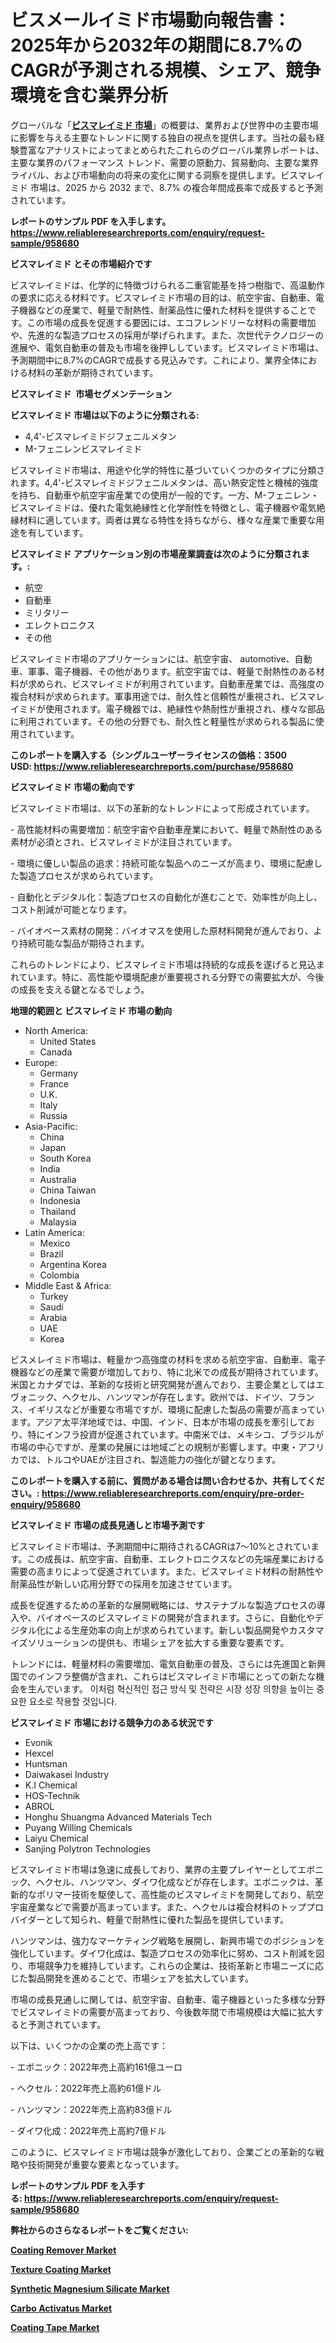 <p><h1>ビスメールイミド市場動向報告書：2025年から2032年の期間に8.7%のCAGRが予測される規模、シェア、競争環境を含む業界分析</h1></p><p>グローバルな「<a href="https://www.reliableresearchreports.com/bismaleimide-r958680?utm_campaign=110&utm_medium=6&utm_source=Github&utm_content=ia&utm_term=18032025&utm_id=bismaleimide"><strong>ビスマレイミド 市場</strong></a>」の概要は、業界および世界中の主要市場に影響を与える主要なトレンドに関する独自の視点を提供します。当社の最も経験豊富なアナリストによってまとめられたこれらのグローバル業界レポートは、主要な業界のパフォーマンス トレンド、需要の原動力、貿易動向、主要な業界ライバル、および市場動向の将来の変化に関する洞察を提供します。ビスマレイミド 市場は、2025 から 2032 まで、8.7% の複合年間成長率で成長すると予測されています。</p>
<p><strong>レポートのサンプル PDF を入手します。</strong><strong><a href="https://www.reliableresearchreports.com/enquiry/request-sample/958680?utm_campaign=110&utm_medium=6&utm_source=Github&utm_content=ia&utm_term=18032025&utm_id=bismaleimide">https://www.reliableresearchreports.com/enquiry/request-sample/958680</a></strong></p>
<p><strong>ビスマレイミド とその市場紹介です</strong></p>
<p><p>ビスマレイミドは、化学的に特徴づけられる二重官能基を持つ樹脂で、高温動作の要求に応える材料です。ビスマレイミド市場の目的は、航空宇宙、自動車、電子機器などの産業で、軽量で耐熱性、耐薬品性に優れた材料を提供することです。この市場の成長を促進する要因には、エコフレンドリーな材料の需要増加や、先進的な製造プロセスの採用が挙げられます。また、次世代テクノロジーの進展や、電気自動車の普及も市場を後押ししています。ビスマレイミド市場は、予測期間中に8.7%のCAGRで成長する見込みです。これにより、業界全体における材料の革新が期待されています。</p><strong><a href="|AUTHORITHY_DOMAIN_URL|?utm_campaign=110&utm_medium=6&utm_source=Github&utm_content=ia&utm_term=18032025&utm_id=bismaleimide"></a></strong></p>
<p><strong>ビスマレイミド&nbsp;</strong><strong>&nbsp;市場セグメンテーション</strong></p>
<p><strong>ビスマレイミド 市場は以下のように分類される:</strong>&nbsp;</p>
<p><ul><li>4,4'-ビスマレイミドジフェニルメタン</li><li>M-フェニレンビスマレイミド</li></ul></p>
<p><p>ビスマレイミド市場は、用途や化学的特性に基づいていくつかのタイプに分類されます。4,4'-ビスマレイミドジフェニルメタンは、高い熱安定性と機械的強度を持ち、自動車や航空宇宙産業での使用が一般的です。一方、M-フェニレン・ビスマレイミドは、優れた電気絶縁性と化学耐性を特徴とし、電子機器や電気絶縁材料に適しています。両者は異なる特性を持ちながら、様々な産業で重要な用途を有しています。</p></p>
<p><strong> ビスマレイミド アプリケーション別の市場産業調査は次のように分類されます。:</strong></p>
<p><ul><li>航空</li><li>自動車</li><li>ミリタリー</li><li>エレクトロニクス</li><li>その他</li></ul></p>
<p><p>ビスマレイミド市場のアプリケーションには、航空宇宙、 automotive、自動車、軍事、電子機器、その他があります。航空宇宙では、軽量で耐熱性のある材料が求められ、ビスマレイミドが利用されています。自動車産業では、高強度の複合材料が求められます。軍事用途では、耐久性と信頼性が重視され、ビスマレイミドが使用されます。電子機器では、絶縁性や熱耐性が重視され、様々な部品に利用されています。その他の分野でも、耐久性と軽量性が求められる製品に使用されています。</p></p>
<p><strong>このレポートを購入する（シングルユーザーライセンスの価格：3500 USD:</strong><strong>&nbsp;<a href="https://www.reliableresearchreports.com/purchase/958680?utm_campaign=110&utm_medium=6&utm_source=Github&utm_content=ia&utm_term=18032025&utm_id=bismaleimide">https://www.reliableresearchreports.com/purchase/958680</a></strong></p>
<p><strong>ビスマレイミド 市場の動向です</strong></p>
<p><p>ビスマレイミド市場は、以下の革新的なトレンドによって形成されています。</p><p>- 高性能材料の需要増加：航空宇宙や自動車産業において、軽量で熱耐性のある素材が必須とされ、ビスマレイミドが注目されています。</p><p>- 環境に優しい製品の追求：持続可能な製品へのニーズが高まり、環境に配慮した製造プロセスが求められています。</p><p>- 自動化とデジタル化：製造プロセスの自動化が進むことで、効率性が向上し、コスト削減が可能となります。</p><p>- バイオベース素材の開発：バイオマスを使用した原材料開発が進んでおり、より持続可能な製品が期待されます。</p><p>これらのトレンドにより、ビスマレイミド市場は持続的な成長を遂げると見込まれています。特に、高性能や環境配慮が重要視される分野での需要拡大が、今後の成長を支える鍵となるでしょう。</p></p>
<p><strong>地理的範囲と ビスマレイミド 市場の動向</strong></p>
<p><ul>
    <li>
        North America:
        <ul>
            <li>United States</li>
            <li>Canada</li>
        </ul>
    </li>
    <li>
        Europe:
        <ul>
            <li>Germany</li>
            <li>France</li>
            <li>U.K.</li>
            <li>Italy</li>
            <li>Russia</li>
        </ul>
    </li>
    <li>
        Asia-Pacific:
        <ul>
            <li>China</li>
            <li>Japan</li>
            <li>South Korea</li>
            <li>India</li>
            <li>Australia</li>
            <li>China Taiwan</li>
            <li>Indonesia</li>
            <li>Thailand</li>
            <li>Malaysia</li>
        </ul>
    </li>
    <li>
        Latin America:
        <ul>
            <li>Mexico</li>
            <li>Brazil</li>
            <li>Argentina Korea</li>
            <li>Colombia</li>
        </ul>
    </li>
    <li>
        Middle East & Africa:
        <ul>
            <li>Turkey</li>
            <li>Saudi</li>
            <li>Arabia</li>
            <li>UAE</li>
            <li>Korea</li>
        </ul>
    </li>
    </ul></p>
<p><p>ビスメレイミド市場は、軽量かつ高強度の材料を求める航空宇宙、自動車、電子機器などの産業で需要が増加しており、特に北米での成長が期待されています。米国とカナダでは、革新的な技術と研究開発が進んでおり、主要企業としてはエヴォニック、ヘクセル、ハンツマンが存在します。欧州では、ドイツ、フランス、イギリスなどが重要な市場ですが、環境に配慮した製品の需要が高まっています。アジア太平洋地域では、中国、インド、日本が市場の成長を牽引しており、特にインフラ投資が促進されています。中南米では、メキシコ、ブラジルが市場の中心ですが、産業の発展には地域ごとの規制が影響します。中東・アフリカでは、トルコやUAEが注目され、製造能力の強化が鍵となります。</p></p>
<p><strong>このレポートを購入する前に、質問がある場合は問い合わせるか、共有してください。:&nbsp;<a href="https://www.reliableresearchreports.com/enquiry/pre-order-enquiry/958680?utm_campaign=110&utm_medium=6&utm_source=Github&utm_content=ia&utm_term=18032025&utm_id=bismaleimide">https://www.reliableresearchreports.com/enquiry/pre-order-enquiry/958680</a></strong></p>
<p><strong>ビスマレイミド 市場の成長見通しと市場予測です</strong></p>
<p><p>ビスマレイミド市場は、予測期間中に期待されるCAGRは7～10%とされています。この成長は、航空宇宙、自動車、エレクトロニクスなどの先端産業における需要の高まりによって促進されています。また、ビスマレイミド材料の耐熱性や耐薬品性が新しい応用分野での採用を加速させています。</p><p>成長を促進するための革新的な展開戦略には、サステナブルな製造プロセスの導入や、バイオベースのビスマレイミドの開発が含まれます。さらに、自動化やデジタル化による生産効率の向上が求められています。新しい製品開発やカスタマイズソリューションの提供も、市場シェアを拡大する重要な要素です。</p><p>トレンドには、軽量材料の需要増加、電気自動車の普及、さらには先進国と新興国でのインフラ整備が含まれ、これらはビスマレイミド市場にとっての新たな機会を生んでいます。 이처럼 혁신적인 접근 방식 및 전략은 시장 성장 의향을 높이는 중요한 요소로 작용할 것입니다.</p></p>
<p><strong>ビスマレイミド 市場における競争力のある状況です</strong></p>
<p><ul><li>Evonik</li><li>Hexcel</li><li>Huntsman</li><li>Daiwakasei Industry</li><li>K.I Chemical</li><li>HOS-Technik</li><li>ABROL</li><li>Honghu Shuangma Advanced Materials Tech</li><li>Puyang Willing Chemicals</li><li>Laiyu Chemical</li><li>Sanjing Polytron Technologies</li></ul></p>
<p><p>ビスマレイミド市場は急速に成長しており、業界の主要プレイヤーとしてエボニック、ヘクセル、ハンツマン、ダイワ化成などが存在します。エボニックは、革新的なポリマー技術を駆使して、高性能のビスマレイミドを開発しており、航空宇宙産業などで需要が高まっています。また、ヘクセルは複合材料のトッププロバイダーとして知られ、軽量で耐熱性に優れた製品を提供しています。</p><p>ハンツマンは、強力なマーケティング戦略を展開し、新興市場でのポジションを強化しています。ダイワ化成は、製造プロセスの効率化に努め、コスト削減を図り、市場競争力を維持しています。これらの企業は、技術革新と市場ニーズに応じた製品開発を進めることで、市場シェアを拡大しています。</p><p>市場の成長見通しに関しては、航空宇宙、自動車、電子機器といった多様な分野でビスマレイミドの需要が高まっており、今後数年間で市場規模は大幅に拡大すると予測されています。</p><p>以下は、いくつかの企業の売上高です：</p><p>- エボニック：2022年売上高約161億ユーロ</p><p>- ヘクセル：2022年売上高約61億ドル</p><p>- ハンツマン：2022年売上高約83億ドル</p><p>- ダイワ化成：2022年売上高約7億ドル</p><p>このように、ビスマレイミド市場は競争が激化しており、企業ごとの革新的な戦略や技術開発が重要な要素となっています。</p></p>
<p><strong>レポートのサンプル PDF を入手する:&nbsp;<a href="https://www.reliableresearchreports.com/enquiry/request-sample/958680?utm_campaign=110&utm_medium=6&utm_source=Github&utm_content=ia&utm_term=18032025&utm_id=bismaleimide">https://www.reliableresearchreports.com/enquiry/request-sample/958680</a></strong></p>
<p></p>
<p></p>
<p></p>
<p></p>
<p><strong>弊社からのさらなるレポートをご覧ください:</strong></p>
<p><strong><p><a href="https://github.com/baatetoshda/Market-Research-Report-List-1/blob/main/coating-remover-market.md?utm_campaign=110&utm_medium=6&utm_source=Github&utm_content=ia&utm_term=18032025&utm_id=bismaleimide">Coating Remover Market</a></p><p><a href="https://github.com/naingbiner7i/Market-Research-Report-List-1/blob/main/texture-coating-market.md?utm_campaign=110&utm_medium=6&utm_source=Github&utm_content=ia&utm_term=18032025&utm_id=bismaleimide">Texture Coating Market</a></p><p><a href="https://github.com/sutrejaron/Market-Research-Report-List-1/blob/main/synthetic-magnesium-silicate-market.md?utm_campaign=110&utm_medium=6&utm_source=Github&utm_content=ia&utm_term=18032025&utm_id=bismaleimide">Synthetic Magnesium Silicate Market</a></p><p><a href="https://github.com/beyeagamizjp/Market-Research-Report-List-1/blob/main/carbo-activatus-market.md?utm_campaign=110&utm_medium=6&utm_source=Github&utm_content=ia&utm_term=18032025&utm_id=bismaleimide">Carbo Activatus Market</a></p><p><a href="https://github.com/siwerhommer97/Market-Research-Report-List-1/blob/main/coating-tape-market.md?utm_campaign=110&utm_medium=6&utm_source=Github&utm_content=ia&utm_term=18032025&utm_id=bismaleimide">Coating Tape Market</a></p></strong></p>